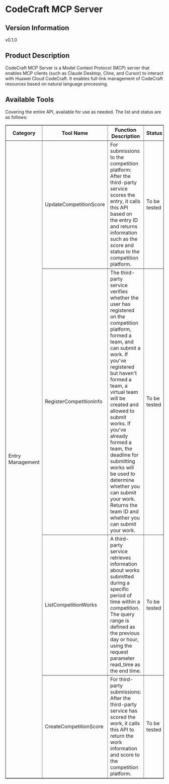 # CodeCraft MCP Server

## Version Information
v0.1.0

## Product Description

CodeCraft MCP Server is a Model Context Protocol (MCP) server that enables MCP clients (such as Claude Desktop, Cline, and Cursor) to interact with Huawei Cloud CodeCraft. It enables full-link management of CodeCraft resources based on natural language processing.

## Available Tools
Covering the entire API, available for use as needed. The list and status are as follows:

<html>
<head></head>
<body>
<table border="1" cellspacing="0" cellpadding="5">
<tbody>
<tr>
<th>Category</th>
<th>Tool Name</th>
<th>Function Description</th>
<th>Status</th>
</tr>
<tr>
<td rowspan="4">Entry Management</td>
<td>UpdateCompetitionScore</td>
<td>For submissions to the competition platform: After the third-party service scores the entry, it calls this API based on the entry ID and returns information such as the score and status to the competition platform. </td>
<td>To be tested</td>
</tr>
<tr>
<td>RegisterCompetitionInfo</td>
<td>The third-party service verifies whether the user has registered on the competition platform, formed a team, and can submit a work. If you've registered but haven't formed a team, a virtual team will be created and allowed to submit works. If you've already formed a team, the deadline for submitting works will be used to determine whether you can submit your work. Returns the team ID and whether you can submit your work.

<td>To be tested</td>

</tr>

<tr>
<td>ListCompetitionWorks</td>
<td>A third-party service retrieves information about works submitted during a specific period of time within a competition. The query range is defined as the previous day or hour, using the request parameter read_time as the end time.
<td>To be tested</td>
</tr>
<tr>
<td>CreateCompetitionScore</td>
<td>For third-party submissions: After the third-party service has scored the work, it calls this API to return the work information and score to the competition platform.
<td>To be tested</td>

</tr>

</tbody>

</table>

</body>
</html>